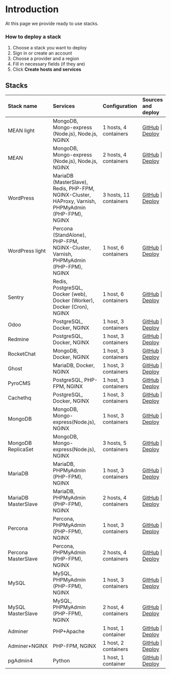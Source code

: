 # Introduction

At this page we provide ready to use stacks.

### How to deploy a stack

1. Choose a stack you want to deploy
2. Sign in or create an account
3. Choose a provider and a region
4. Fill in necessary fields (if they are)
5. Click **Create hosts and services**

## Stacks

| Stack name         |  Services  | Configuration | Sources and deploy |
| :-------------     | :-------------  | :-------------  |:------------- |
| MEAN light | MongoDB, Mongo-express (Node.js), Node.js, NGINX    | 1 hosts, 4 containers  | [GitHub](https://github.com/d2cio/mean-light-stack) \| [Deploy](https://panel.d2c.io/?import=https://github.com/d2cio/mean-light-stack/archive/master.zip)
| MEAN       | MongoDB, Mongo-express (Node.js), Node.js, NGINX    | 2 hosts, 4 containers  | [GitHub](https://github.com/d2cio/mean-stack) \| [Deploy](https://panel.d2c.io/?import=https://github.com/d2cio/mean-stack/archive/master.zip)
| WordPress | MariaDB (MasterSlave), Redis, PHP-FPM, NGINX-Cluster, HAProxy, Varnish, PHPMyAdmin (PHP-FPM), NGINX   |  3 hosts, 11 containers |  [GitHub](https://github.com/d2cio/wordpress-scalable-stack) \| [Deploy](https://panel.d2c.io/?import=https://github.com/d2cio/wordpress-scalable-stack/archive/master.zip)
| WordPress light | Percona (StandAlone), PHP-FPM, NGINX-Cluster, Varnish, PHPMyAdmin (PHP-FPM), NGINX   |  1 host, 6 containers |  [GitHub](https://github.com/d2cio/wordpress-scalable-light-stack) \| [Deploy](https://panel.d2c.io/?import=https://github.com/d2cio/wordpress-scalable-light-stack/archive/master.zip)
| Sentry     | Redis, PostgreSQL, Docker (web), Docker (Worker), Docker (Cron), NGINX | 1 host, 6 containers | [GitHub](https://github.com/d2cio/sentry-stack) \| [Deploy](https://panel.d2c.io/?import=https://github.com/d2cio/sentry-stack/archive/master.zip)
| Odoo     | PostgreSQL, Docker, NGINX  |  1 host, 3 containers | [GitHub](https://github.com/d2cio/odoo-stack) \| [Deploy](https://panel.d2c.io/?import=https://github.com/d2cio/odoo-stack/archive/master.zip)
| Redmine     | PostgreSQL, Docker, NGINX  |  1 host, 3 containers | [GitHub](https://github.com/d2cio/redmine-stack) \| [Deploy](https://panel.d2c.io/?import=https://github.com/d2cio/redmine-stack/archive/master.zip)
| RocketChat     | MongoDB, Docker, NGINX  |  1 host, 3 containers | [GitHub](https://github.com/d2cio/rocketchat-stack) \| [Deploy](https://panel.d2c.io/?import=https://github.com/d2cio/rocketchat-stack/archive/master.zip)
| Ghost      | MariaDB, Docker, NGINX  |  1 host, 3 containers | [GitHub](https://github.com/d2cio/ghost-stack) \| [Deploy](https://panel.d2c.io/?import=https://github.com/d2cio/ghost-stack/archive/master.zip)
| PyroCMS      | PostgreSQL, PHP-FPM, NGINX  |  1 host, 3 containers | [GitHub](https://github.com/d2cio/pyrocms-stack) \| [Deploy](https://panel.d2c.io/?import=https://github.com/d2cio/pyrocms-stack/archive/master.zip)
| Cachethq   | PostgreSQL, Docker, NGINX  |  1 host, 3 containers | [GitHub](https://github.com/d2cio/cachethq-stack) \| [Deploy](https://panel.d2c.io/?import=https://github.com/d2cio/cachethq-stack/archive/master.zip)
| MongoDB   | MongoDB, Mongo-express(Node.js), NGINX  |  1 host, 3 containers | [GitHub](https://github.com/d2cio/mongodb-stack) \| [Deploy](https://panel.d2c.io/?import=https://github.com/d2cio/mongodb-stack/archive/master.zip)
| MongoDB ReplicaSet  | MongoDB, Mongo-express(Node.js), NGINX  | 3 hosts, 5 containers  | [GitHub](https://github.com/d2cio/mongodb-replicaset-stack) \| [Deploy](https://panel.d2c.io/?import=https://github.com/d2cio/mongodb-replicaset-stack/archive/master.zip) |
| MariaDB   | MariaDB, PHPMyAdmin (PHP-FPM), NGINX  |  1 host, 3 containers | [GitHub](https://github.com/d2cio/mariadb-stack) \| [Deploy](https://panel.d2c.io/?import=https://github.com/d2cio/mariadb-stack/archive/master.zip)
| MariaDB MasterSlave   | MariaDB, PHPMyAdmin (PHP-FPM), NGINX  |  2 hosts, 4 containers | [GitHub](https://github.com/d2cio/mariadb-masterslave-stack) \| [Deploy](https://panel.d2c.io/?import=https://github.com/d2cio/mariadb-masterslave-stack/archive/master.zip)
| Percona   | Percona, PHPMyAdmin (PHP-FPM), NGINX  |  1 host, 3 containers | [GitHub](https://github.com/d2cio/percona-stack) \| [Deploy](https://panel.d2c.io/?import=https://github.com/d2cio/percona-stack/archive/master.zip)
| Percona MasterSlave  | Percona, PHPMyAdmin (PHP-FPM), NGINX  |  2 hosts, 4 containers | [GitHub](https://github.com/d2cio/percona-masterslave-stack) \| [Deploy](https://panel.d2c.io/?import=https://github.com/d2cio/percona-masterslave-stack/archive/master.zip)
| MySQL     | MySQL, PHPMyAdmin (PHP-FPM), NGINX  |  1 host, 3 containers | [GitHub](https://github.com/d2cio/mysql-stack) \| [Deploy](https://panel.d2c.io/?import=https://github.com/d2cio/mysql-stack/archive/master.zip)
| MySQL MasterSlave    | MySQL, PHPMyAdmin (PHP-FPM), NGINX  |  2 host, 4 containers | [GitHub](https://github.com/d2cio/mysql-masterslave-stack) \| [Deploy](https://panel.d2c.io/?import=https://github.com/d2cio/mysql-masterslave-stack/archive/master.zip)
| Adminer   | PHP+Apache  |  1 host, 1 container | [GitHub](https://github.com/d2cio/adminer-stack) \| [Deploy](https://panel.d2c.io/?import=https://github.com/d2cio/adminer-stack/archive/master.zip)
| Adminer+NGINX   | PHP-FPM, NGINX  |  1 host, 2 containers | [GitHub](https://github.com/d2cio/adminer-nginx-stack) \| [Deploy](https://panel.d2c.io/?import=https://github.com/d2cio/adminer-nginx-stack/archive/master.zip)
| pgAdmin4  | Python  | 1 host, 1 container  | [GitHub](https://github.com/d2cio/pgAdmin-stack) \| [Deploy](https://panel.d2c.io/?import=https://github.com/d2cio/pgAdmin-stack/archive/master.zip) |
